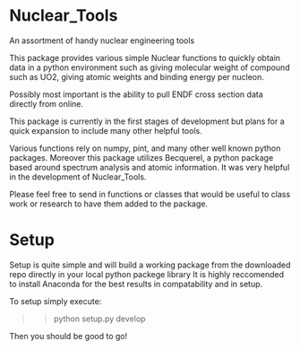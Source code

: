 # Nuclear_Tools
An assortment of handy nuclear engineering tools

This package provides various simple Nuclear functions to quickly obtain data in a python environment such
as giving molecular weight of compound such as UO2, giving atomic weights and binding energy per nucleon.

Possibly most important is the ability to pull ENDF cross section data directly from online.

This package is currently in the first stages of development but plans for a quick expansion to include many
other helpful tools.

Various functions rely on numpy, pint, and many other well known python packages.  Moreover this package
utilizes Becquerel, a python package based around spectrum analysis and atomic information.  It was very
helpful in the development of Nuclear_Tools.

Please feel free to send in functions or classes that would be useful to class work or research to have
them added to the package.

# Setup
Setup is quite simple and will build a working package from the downloaded repo directly in your local python
packege library
It is highly reccomended to install Anaconda for the best results in compatability and in setup.

To setup simply execute:
>> python setup.py develop

Then you should be good to go!
